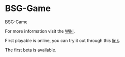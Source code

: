 BSG-Game
========

BSG-Game


For more information visit the [Wiki](https://github.com/Widar91/BSG-Game/wiki).


First playable is online, you can try it out through this [link](http://www.dirkguijt.nl/SeriousGames/FirstPlayable/FirstPlayable.html).

The [first beta](https://github.com/Widar91/BSG-Game/wiki/Beta-Manual) is available.

